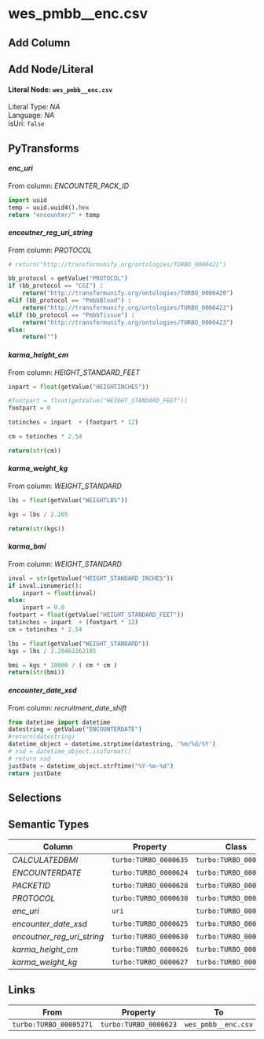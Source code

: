 # wes_pmbb__enc.csv

## Add Column

## Add Node/Literal
#### Literal Node: `wes_pmbb__enc.csv`
Literal Type: *NA*
<br/>Language: *NA*
<br/>isUri: `false`


## PyTransforms
#### _enc_uri_
From column: _ENCOUNTER_PACK_ID_
``` python
import uuid
temp = uuid.uuid4().hex
return "encounter/" + temp

```

#### _encoutner_reg_uri_string_
From column: _PROTOCOL_
``` python
# return("http://transformunify.org/ontologies/TURBO_0000421")

bb_protocol = getValue("PROTOCOL")
if (bb_protocol == "CGI") :
    return("http://transformunify.org/ontologies/TURBO_0000420")
elif (bb_protocol == "PmbbBlood") :
    return("http://transformunify.org/ontologies/TURBO_0000422")
elif (bb_protocol == "PmbbTissue") :
    return("http://transformunify.org/ontologies/TURBO_0000423")
else:
    return("")

```

#### _karma_height_cm_
From column: _HEIGHT_STANDARD_FEET_
``` python
inpart = float(getValue("HEIGHTINCHES"))

#footpart = float(getValue("HEIGHT_STANDARD_FEET"))
footpart = 0

totinches = inpart  + (footpart * 12)

cm = totinches * 2.54

return(str(cm))

```

#### _karma_weight_kg_
From column: _WEIGHT_STANDARD_
``` python
lbs = float(getValue("WEIGHTLBS"))

kgs = lbs / 2.205

return(str(kgs))
```

#### _karma_bmi_
From column: _WEIGHT_STANDARD_
``` python
inval = str(getValue("HEIGHT_STANDARD_INCHES"))
if inval.isnumeric():
    inpart = float(inval)
else:
    inpart = 0.0
footpart = float(getValue("HEIGHT_STANDARD_FEET"))
totinches = inpart  + (footpart * 12)
cm = totinches * 2.54

lbs = float(getValue("WEIGHT_STANDARD"))
kgs = lbs / 2.20462262185

bmi = kgs * 10000 / ( cm * cm )
return(str(bmi))
```

#### _encounter_date_xsd_
From column: _recruitment_date_shift_
``` python
from datetime import datetime
datestring = getValue("ENCOUNTERDATE")
#return(datestring)
datetime_object = datetime.strptime(datestring, '%m/%d/%Y')
# xsd = datetime_object.isoformat()
# return xsd
justDate = datetime_object.strftime("%Y-%m-%d")
return justDate
```


## Selections

## Semantic Types

| Column | Property | Class |
|  ----- | -------- | ----- |
| _CALCULATEDBMI_ | `turbo:TURBO_0000635` | `turbo:TURBO_00005271`|
| _ENCOUNTERDATE_ | `turbo:TURBO_0000624` | `turbo:TURBO_00005271`|
| _PACKETID_ | `turbo:TURBO_0000628` | `turbo:TURBO_00005271`|
| _PROTOCOL_ | `turbo:TURBO_0000630` | `turbo:TURBO_00005271`|
| _enc_uri_ | `uri` | `turbo:TURBO_00005271`|
| _encounter_date_xsd_ | `turbo:TURBO_0000625` | `turbo:TURBO_00005271`|
| _encoutner_reg_uri_string_ | `turbo:TURBO_0000630` | `turbo:TURBO_00005271`|
| _karma_height_cm_ | `turbo:TURBO_0000626` | `turbo:TURBO_00005271`|
| _karma_weight_kg_ | `turbo:TURBO_0000627` | `turbo:TURBO_00005271`|


## Links

| From | Property | To |
|  --- | -------- | ---|
| `turbo:TURBO_00005271` | `turbo:TURBO_0000623` | `wes_pmbb__enc.csv`|
